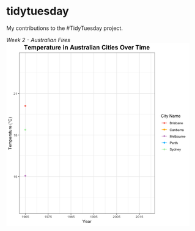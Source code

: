 # tidytuesday
My contributions to the #TidyTuesday project.

*Week 2 - Australian Fires*
![Temperature Change in Australian Cities over Time](https://github.com/CourtneyGerver/tidytuesday/blob/master/week02_AustralianFires/aussieTempsOverTime.gif)